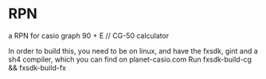 # RPN
a RPN for casio graph 90 + E // CG-50 calculator


In order to build this, you need to be on linux, and have the fxsdk, gint and a sh4 compiler, which you can find on planet-casio.com 
Run fxsdk-build-cg && fxsdk-build-fx
